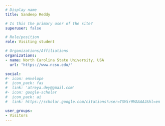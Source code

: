 ```yaml
---
# Display name
title: Sandeep Reddy 

# Is this the primary user of the site?
superuser: false

# Role/position
role: Visiting student

# Organizations/Affiliations
organizations:
- name: North Carolina State University, USA
  url: "https://www.ncsu.edu/"

social:
#- icon: envelope
#  icon_pack: fas
#  link: 'atreya.dey@gmail.com'
#- icon: google-scholar
#  icon_pack: ai
#  link: https://scholar.google.com/citations?user=TSMir9MAAAAJ&hl=en

user_groups:
- Visitors
---
```

